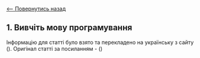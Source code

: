 [<-- Повернутись назад](docs/devops/index.md)

## 1.  Вивчіть мову програмування

Інформацію для статті було взято та перекладено на українську з сайту (). Оригінал статті за посиланням - ()